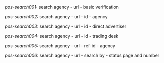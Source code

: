 *pos-search001:* search agency - url - basic verification

*pos-search002:* search agency - url - id - agency

*pos-search003:* search agency - url - id - direct advertiser

*pos-search004:* search agency - url - id - trading desk

*pos-search005:* search agency - url - ref-id - agency

*pos-search006:* search agency - url - search by - status page and number